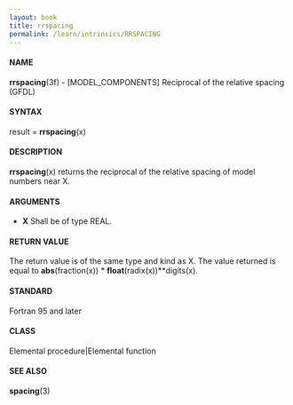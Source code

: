 ```yaml
---
layout: book
title: rrspacing
permalink: /learn/intrinsics/RRSPACING
---
```

#### NAME

__rrspacing__(3f) - \[MODEL\_COMPONENTS\] Reciprocal of the relative spacing
(GFDL)

#### SYNTAX

result = __rrspacing__(x)

#### DESCRIPTION

__rrspacing__(x) returns the reciprocal of the relative spacing of model
numbers near X.

#### ARGUMENTS

  - __X__
    Shall be of type REAL.

#### RETURN VALUE

The return value is of the same type and kind as X. The value returned
is equal to __abs__(fraction(x)) \* __float__(radix(x))\*\*digits(x).

#### STANDARD

Fortran 95 and later

#### CLASS

Elemental procedure\|Elemental function

#### SEE ALSO

__spacing__(3)
